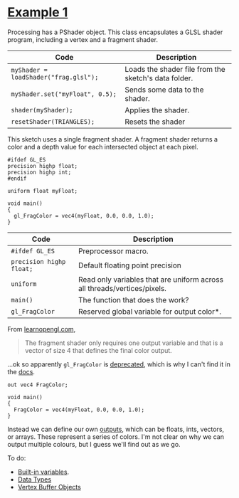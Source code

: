 # [Example 1](Examples/1_ColouredCube/Coloured-Cube.pde)

Processing has a PShader object. This class encapsulates a GLSL shader program, including a vertex and a fragment shader. 

| Code        | Description |
|-------------|-------------|
| `myShader = loadShader("frag.glsl");`   | Loads the shader file from the sketch's data folder.  |
| `myShader.set("myFloat", 0.5);`         | Sends some data to the shader.                        |
| `shader(myShader);`                     | Applies the shader.                                   |
| `resetShader(TRIANGLES);`               | Resets the shader                                     |

This sketch uses a single fragment shader. A fragment shader returns a color and a depth value for each intersected object at each pixel. 
```
#ifdef GL_ES
precision highp float;
precision highp int;
#endif

uniform float myFloat;

void main()
{
  gl_FragColor = vec4(myFloat, 0.0, 0.0, 1.0);
}
```

| Code        | Description |
|-------------|-------------|
| `#ifdef GL_ES`            | Preprocessor macro. |
| `precision highp float;`  | Default floating point precision |
| `uniform`                 | Read only variables that are uniform across all threads/vertices/pixels.  |
| `main()`                  | The function that does the work? |
| `gl_FragColor`            | Reserved global variable for output color*.  |

From [learnopengl.com](https://learnopengl.com/Getting-started/Hello-Triangle), 
> The fragment shader only requires one output variable and that is a vector of size 4 that defines the final color output.

...ok so apparently `gl_FragColor` is [deprecated](https://stackoverflow.com/questions/51459596/using-gl-fragcolor-vs-out-vec4-color), which is why I can't find it in the [docs](https://www.khronos.org/registry/OpenGL-Refpages/gl4/). 

```
out vec4 FragColor;

void main()
{
  FragColor = vec4(myFloat, 0.0, 0.0, 1.0);
}
```

Instead we can define our own [outputs](https://www.khronos.org/opengl/wiki/Fragment_Shader#Outputs), which can be floats, ints, vectors, or arrays. These represent a series of colors. I'm not clear on why we can output multiple colours, but I guess we'll find out as we go. 

To do:
- [Built-in variables](https://www.khronos.org/opengl/wiki/Built-in_Variable_(GLSL)).
- [Data Types](https://www.khronos.org/opengl/wiki/Data_Type_(GLSL))
- [Vertex Buffer Objects](https://stackoverflow.com/a/65372213)
